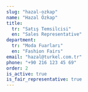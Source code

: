 ```yaml
---
slug: "hazal-ozkap"
name: "Hazal Özkap"
title:
  tr: "Satış Temsilcisi"
  en: "Sales Representative"
department:
  tr: "Moda Fuarları"
  en: "Fashion Fairs"
email: "hazal@turkel.com.tr"
phone: "+90 216 123 45 69"
order: 2
is_active: true
is_fair_representative: true
---
```

